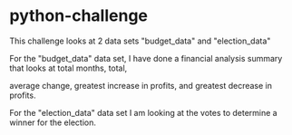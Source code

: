 # python-challenge

This challenge looks at 2 data sets "budget_data" and "election_data"

For the "budget_data" data set, I have done a financial analysis summary that looks at total months, total,

average change, greatest increase in profits, and greatest decrease in profits.

For the "election_data" data set I am looking at the votes to determine a winner for the election.

